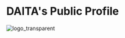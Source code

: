 # DAITA's Public Profile

![logo_transparent](https://user-images.githubusercontent.com/25297591/166098358-bfdf676d-41ad-43ae-a659-d60999efc796.png)
